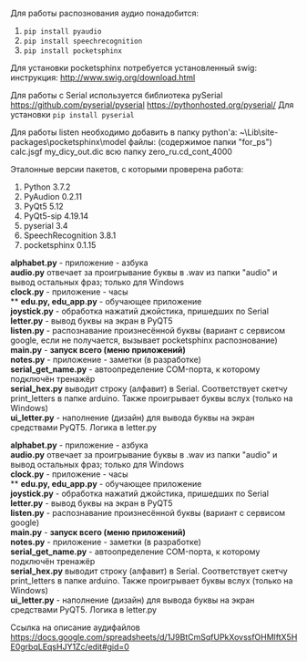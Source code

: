 ﻿Для работы распознования аудио понадобится:
1. ``pip install pyaudio``
1. ``pip install speechrecognition``
1. ``pip install pocketsphinx``

Для установки pocketsphinx потребуется установленный swig:
инструкция: http://www.swig.org/download.html

Для работы с Serial используется библиотека pySerial<br>
https://github.com/pyserial/pyserial
https://pythonhosted.org/pyserial/
Для установки ``pip install pyserial``

Для работы listen необходимо добавить в папку python'a:
~\Lib\site-packages\pocketsphinx\model
файлы: (содержимое папки "for_ps")
calc.jsgf
my_dicy_out.dic
всю папку zero_ru.cd_cont_4000


Эталонные версии пакетов, с которыми проверена работа:
1. Python 3.7.2
1. PyAudion 0.2.11
1. PyQt5 5.12
1. PyQt5-sip 4.19.14
1. pyserial 3.4
1. SpeechRecognition 3.8.1
1. pocketsphinx 0.1.15

**alphabet.py** - приложение - азбука<br>
**audio.py** отвечает за проигрывание буквы в .wav из папки 
"audio" и вывод остальных фраз; только для Windows<br>
**clock.py** - приложение - часы<br>**
**edu.py, edu_app.py** - обучающее приложение<br>
**joystick.py** - обработка нажатий джойстика, 
пришедших по Serial<br>
**letter.py** - вывод буквы на экран в PyQT5<br>
**listen.py** - распознавание произнесённой буквы 
(вариант с сервисом google, если не получается, вызывает pocketsphinx распознование)<br>
**main.py** - **запуск всего (меню 
приложений)**<br>
**notes.py** - приложение - заметки (в 
разработке)<br>
**serial_get_name.py** - автоопределение 
COM-порта, к которому подключён тренажёр<br>
**serial_hex.py** выводит строку (алфавит) в Serial. Соответствует скетчу print_letters в 
папке arduino. Также проигрывает буквы вслух (только на Windows) <br>
**ui_letter.py** - наполнение (дизайн) для 
вывода буквы на экран средствами PyQT5. Логика 
в letter.py<br>

**alphabet.py** - приложение - азбука<br> **audio.py** отвечает за 
проигрывание буквы в .wav из папки "audio" и вывод остальных фраз; 
только для Windows<br> **clock.py** - приложение - часы<br>** **edu.py, 
edu_app.py** - обучающее приложение<br> **joystick.py** - обработка 
нажатий джойстика, пришедших по Serial<br> **letter.py** - вывод буквы 
на экран в PyQT5<br> **listen.py** - распознавание произнесённой буквы 
(вариант с сервисом google)<br> **main.py** - **запуск всего (меню 
приложений)**<br> **notes.py** - приложение - заметки (в разработке)<br> 
**serial_get_name.py** - автоопределение COM-порта, к которому подключён 
тренажёр<br> **serial_hex.py** выводит строку (алфавит) в Serial. 
Соответствует скетчу print_letters в папке arduino. Также проигрывает 
буквы вслух (только на Windows) <br> **ui_letter.py** - наполнение 
(дизайн) для вывода буквы на экран средствами PyQT5. Логика в 
letter.py<br>

Ссылка на описание аудифайлов
https://docs.google.com/spreadsheets/d/1J9BtCmSqfUPkXovssfOHMlftX5HE0grbqLEqsHJY1Zc/edit#gid=0
